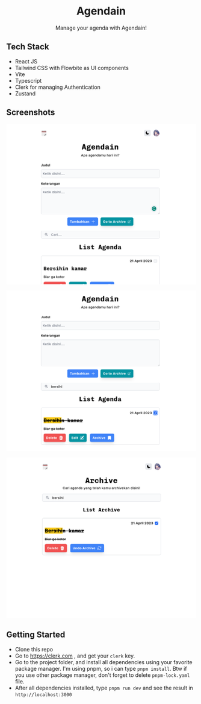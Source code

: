 <div align="center">
  <h1>Agendain</h1>
  <p>Manage your agenda with Agendain!</p>
</div>

## Tech Stack

- React JS
- Tailwind CSS with Flowbite as UI components
- Vite
- Typescript
- Clerk for managing Authentication
- Zustand

## Screenshots

![Screenshot 1](/public/docs/ss1.png)

![Screenshot 2](/public/docs/ss2.png)

![Screenshot 3](/public/docs/ss3.png)

## Getting Started

- Clone this repo
- Go to https://clerk.com , and get your `clerk` key.
- Go to the project folder, and install all dependencies using your favorite package manager. I'm using pnpm, so i can type `pnpm install`. Btw if you use other package manager, don't forget to delete `pnpm-lock.yaml` file.
- After all dependencies installed, type `pnpm run dev` and see the result in `http://localhost:3000`
